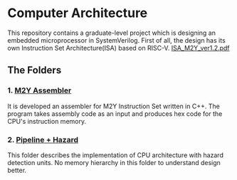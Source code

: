 # Computer Architecture
This repository contains a graduate-level project which is designing an embedded microprocessor in SystemVerilog.
First of all, the design has its own Instruction Set Architecture(ISA) based on RISC-V. [ISA_M2Y_ver1.2.pdf](https://github.com/memreduman/Computer-Architecture/files/13467790/ISA_M2Y_ver1.2.pdf) 

## The Folders
### 1. [M2Y Assembler](https://github.com/memreduman/Computer-Architecture/tree/main/M2Y_Assembler#m2y_assembler)
It is developed an assembler for M2Y Instruction Set written in C++. The program takes assembly code as an input and produces hex code for the CPU's instruction memory.
### 2. [Pipeline + Hazard](https://github.com/memreduman/Computer-Architecture/tree/main/Pipeline_Hazard_NoMemory)
This folder describes the implementation of CPU architecture with hazard detection units. No memory hierarchy in this folder to understand design better.

